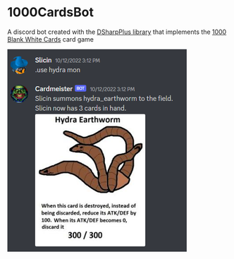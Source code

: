 # 1000CardsBot
A discord bot created with the [DSharpPlus library](https://github.com/DSharpPlus/DSharpPlus) that implements the [1000 Blank White Cards](https://en.wikipedia.org/wiki/1000_Blank_White_Cards) card game

![alt text](https://github.com/slicin/1000CardsBot/blob/master/screenshot1.png "Logo Title Text 1")
